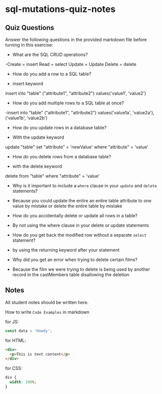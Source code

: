 # sql-mutations-quiz-notes

## Quiz Questions

Answer the following questions in the provided markdown file before turning in this exercise:

- What are the SQL _CRUD_ operations?

-Create = insert
Read = select
Update = Update
Delete = delete

- How do you add a row to a SQL table?

- insert keyword

insert into "table" ("attribute1", "attribute2")
values('value1', 'value2')

- How do you add multiple rows to a SQL table at once?

-insert into "table" ("attribute1", "attribute2")
values('value1a', 'value2a'),
('value1b', 'value2b')

- How do you update rows in a database table?

- With the update keyword

update "table"
set "attribute" = 'newValue'
where "attribute" = 'value'

- How do you delete rows from a database table?

- with the delete keyword

delete
from "table"
where "attribute" = 'value'

- Why is it important to include a `where` clause in your `update` and `delete` statements?

- Because you could update the entire an entire table attribute to one value by mistake or delete the entire table by mistake

- How do you accidentally delete or update all rows in a table?

- By not using the where clause in your delete or update statements

- How do you get back the modified row without a separate `select` statement?

- by using the returning keyword after your statement

- Why did you get an error when trying to delete certain films?

- Because the film we were trying to delete is being used by another record in the castMembers table disallowing the deletion

## Notes

All student notes should be written here.

How to write `Code Examples` in markdown

for JS:

```javascript
const data = 'Howdy';
```

for HTML:

```html
<div>
  <p>This is text content</p>
</div>
```

for CSS:

```css
div {
  width: 100%;
}
```
